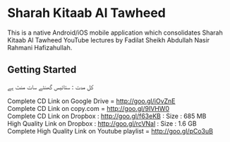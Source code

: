 # Sharah Kitaab Al Tawheed

This is a native Android/iOS mobile application which consolidates Sharah Kitaab Al Tawheed YouTube lectures by Fadilat Sheikh Abdullah Nasir Rahmani Hafizahullah.

## Getting Started

کل مدت : ستائیس گھنٹے سات منٹ ہے

Complete CD Link on Google Drive = http://goo.gl/iOvZnE​  
Complete CD Link on copy.com = http://goo.gl/9IVHW0​  
Complete CD Link on Dropbox : http://goo.gl/f63eKB​ : Size : 685 MB  
High Quality Link on Dropbox : http://goo.gl/rcVNal​ : Size : 1.6 GB  
Complete High Quality Link on Youtube playlist = http://goo.gl/pCo3uB  
